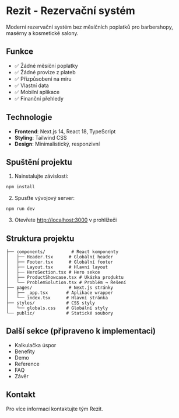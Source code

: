 # Rezit - Rezervační systém

Moderní rezervační systém bez měsíčních poplatků pro barbershopy, masérny a kosmetické salony.

## Funkce

- ✅ Žádné měsíční poplatky
- ✅ Žádné provize z plateb
- ✅ Přizpůsobení na míru
- ✅ Vlastní data
- ✅ Mobilní aplikace
- ✅ Finanční přehledy

## Technologie

- **Frontend**: Next.js 14, React 18, TypeScript
- **Styling**: Tailwind CSS
- **Design**: Minimalistický, responzivní

## Spuštění projektu

1. Nainstalujte závislosti:
```bash
npm install
```

2. Spusťte vývojový server:
```bash
npm run dev
```

3. Otevřete [http://localhost:3000](http://localhost:3000) v prohlížeči

## Struktura projektu

```
├── components/          # React komponenty
│   ├── Header.tsx      # Globální header
│   ├── Footer.tsx      # Globální footer
│   ├── Layout.tsx      # Hlavní layout
│   ├── HeroSection.tsx # Hero sekce
│   ├── ProductShowcase.tsx # Ukázka produktu
│   └── ProblemSolution.tsx # Problém → Řešení
├── pages/              # Next.js stránky
│   ├── _app.tsx       # Aplikace wrapper
│   └── index.tsx      # Hlavní stránka
├── styles/            # CSS styly
│   └── globals.css    # Globální styly
└── public/            # Statické soubory
```

## Další sekce (připraveno k implementaci)

- Kalkulačka úspor
- Benefity
- Demo
- Reference
- FAQ
- Závěr

## Kontakt

Pro více informací kontaktujte tým Rezit.
